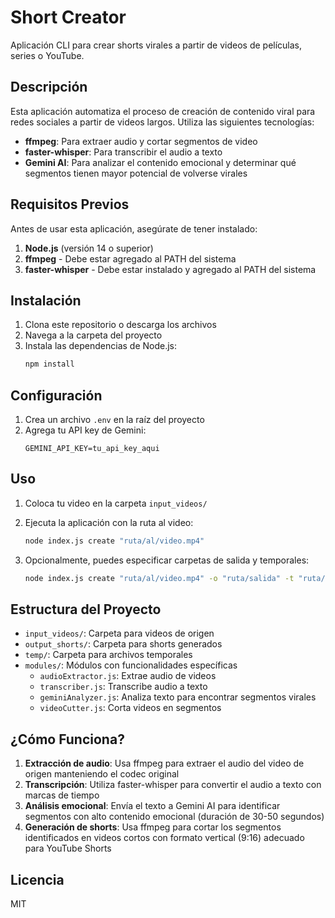 # Short Creator

Aplicación CLI para crear shorts virales a partir de videos de películas, series o YouTube.

## Descripción

Esta aplicación automatiza el proceso de creación de contenido viral para redes sociales a partir de videos largos. Utiliza las siguientes tecnologías:

- **ffmpeg**: Para extraer audio y cortar segmentos de video
- **faster-whisper**: Para transcribir el audio a texto
- **Gemini AI**: Para analizar el contenido emocional y determinar qué segmentos tienen mayor potencial de volverse virales

## Requisitos Previos

Antes de usar esta aplicación, asegúrate de tener instalado:

1. **Node.js** (versión 14 o superior)
2. **ffmpeg** - Debe estar agregado al PATH del sistema
3. **faster-whisper** - Debe estar instalado y agregado al PATH del sistema

## Instalación

1. Clona este repositorio o descarga los archivos
2. Navega a la carpeta del proyecto
3. Instala las dependencias de Node.js:
   ```bash
   npm install
   ```

## Configuración

1. Crea un archivo `.env` en la raíz del proyecto
2. Agrega tu API key de Gemini:
   ```
   GEMINI_API_KEY=tu_api_key_aqui
   ```

## Uso

1. Coloca tu video en la carpeta `input_videos/`
2. Ejecuta la aplicación con la ruta al video:
   ```bash
   node index.js create "ruta/al/video.mp4"
   ```
   
3. Opcionalmente, puedes especificar carpetas de salida y temporales:
   ```bash
   node index.js create "ruta/al/video.mp4" -o "ruta/salida" -t "ruta/temp"
   ```

## Estructura del Proyecto

- `input_videos/`: Carpeta para videos de origen
- `output_shorts/`: Carpeta para shorts generados
- `temp/`: Carpeta para archivos temporales
- `modules/`: Módulos con funcionalidades específicas
  - `audioExtractor.js`: Extrae audio de videos
  - `transcriber.js`: Transcribe audio a texto
  - `geminiAnalyzer.js`: Analiza texto para encontrar segmentos virales
  - `videoCutter.js`: Corta videos en segmentos

## ¿Cómo Funciona?

1. **Extracción de audio**: Usa ffmpeg para extraer el audio del video de origen manteniendo el codec original
2. **Transcripción**: Utiliza faster-whisper para convertir el audio a texto con marcas de tiempo
3. **Análisis emocional**: Envía el texto a Gemini AI para identificar segmentos con alto contenido emocional (duración de 30-50 segundos)
4. **Generación de shorts**: Usa ffmpeg para cortar los segmentos identificados en videos cortos con formato vertical (9:16) adecuado para YouTube Shorts

## Licencia

MIT
